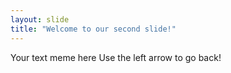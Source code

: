 ```yaml
---
layout: slide
title: "Welcome to our second slide!"
---
```

Your text meme here
Use the left arrow to go back!

